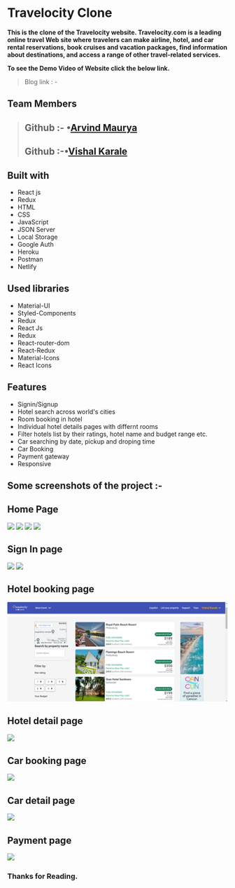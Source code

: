 # Travelocity Clone

**This is the clone of the Travelocity website. Travelocity.com is a leading online travel Web site where travelers can make airline, hotel, and car rental reservations, book cruises and vacation packages, find information about destinations, and access a range of other travel-related services.**


**To see the Demo Video of Website click the below link.**

>Blog link : -

## Team Members
> ## Github :- •[Arvind Maurya](https://github.com/MB7232SP)
>
> ## Github :-•[Vishal Karale](https://github.com/vishalvsk)

## Built with

<ul>
  <li>React js</li>
  <li>Redux</li>
  <li>HTML</li>
  <li>CSS</li>
  <li>JavaScript</li>
  <li>JSON Server</li>
  <li>Local Storage</li>
  <li>Google Auth</li>
  <li>Heroku</li>
  <li>Postman</li>
  <li>Netlify</li>
  
</ul>

## Used libraries

<ul>
  <li>Material-UI</li>
  <li>Styled-Components</li>
  <li>Redux</li>
  <li>React Js</li>
  <li>Redux</li>
  <li>React-router-dom</li>
  <li>React-Redux</li>
  <li>Material-Icons</li>
  <li>React Icons</li>
</ul>

## Features

<ul>
  <li>Signin/Signup</li>
  <li>Hotel search across world's cities</li>
  <li>Room booking in hotel</li>
  <li>Individual hotel details pages with differnt rooms</li>
  <li>Filter hotels list by their ratings, hotel name and budget range etc.</li>
  <li>Car searching by date, pickup and droping time</li>
  <li>Car Booking</li>
  <li>Payment gateway</li>
  <li>Responsive</li>
</ul>

## Some screenshots of the project :-

## Home Page

<img src="./public/images/Homepage.PNG" />
<img src="https://i.ibb.co/cYj9ngp/Screenshot-from-2022-06-30-11-32-25.png" />
<img src="./public/images/Homepage-2.PNG" />
<img src="https://i.ibb.co/MMVbn9k/Screenshot-from-2022-06-30-11-18-39.png" />

## Sign In page

<img src="./public/images/sign in page.png" />
<img src="./public/images/googlepage.png" />

## Hotel booking page
<img src="./Frontend/public/images/hotelpage.png" />

## Hotel detail page
<img src="https://i.ibb.co/QYw37RH/Screenshot-from-2022-06-30-11-35-03.png" />


## Car booking page
<img src="./public/images/carpage.png" />

## Car detail page
<img src="./public/images/cardetail.PNG" />

## Payment page
<img src="./public/images/payment.PNG" />


### Thanks for Reading.
